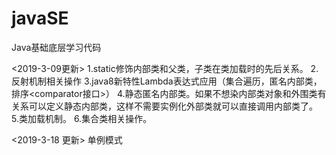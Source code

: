 # javaSE
Java基础底层学习代码

<2019-3-09更新>
1.static修饰内部类和父类，子类在类加载时的先后关系。
2.反射机制相关操作
3.java8新特性Lambda表达式应用（集合遍历，匿名内部类，排序<comparator接口>）
4.静态匿名内部类。如果不想染内部类对象和外围类有关系可以定义静态内部类，这样不需要实例化外部类就可以直接调用内部类了。
5.类加载机制。
6.集合类相关操作。

<2019-3-18 更新>
单例模式
